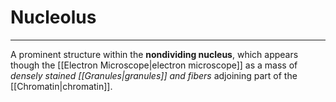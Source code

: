 # Nucleolus
---
A prominent structure within the **nondividing nucleus**, which appears though the [[Electron Microscope|electron microscope]] as a mass of *densely stained [[Granules|granules]] and fibers* adjoining part of the [[Chromatin|chromatin]].